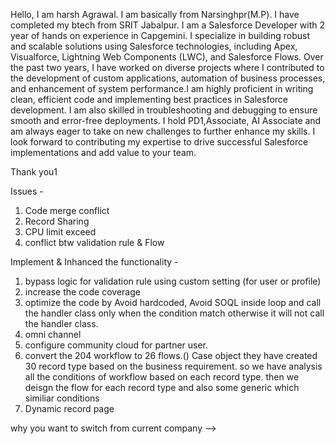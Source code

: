 Hello, I am harsh Agrawal. I am basically from Narsinghpr(M.P). I have completed my btech from SRIT Jabalpur. I am a Salesforce Developer with 2 year of hands on experience in Capgemini. I specialize in building robust and scalable solutions using Salesforce technologies, including Apex, Visualforce, Lightning Web Components (LWC), and Salesforce Flows. Over the past two years, I have worked on diverse projects where I contributed to the development of custom applications, automation of business processes, and enhancement of system performance.I am highly proficient in writing clean, efficient code and implementing best practices in Salesforce development. I am also skilled in troubleshooting and debugging to ensure smooth and error-free deployments. I hold PD1,Associate, AI Associate and am always eager to take on new challenges to further enhance my skills.
I look forward to contributing my expertise to drive successful Salesforce implementations and add value to your team.

Thank you1	

Issues -
1) Code merge conflict
2) Record Sharing 
3) CPU limit exceed
4) conflict btw validation rule & Flow


Implement & Inhanced the functionality -
1) bypass logic for validation rule using custom setting (for user or profile) 
2) increase the code coverage 
3) optimize the code by Avoid hardcoded, Avoid SOQL inside loop and call the handler class only when the condition match otherwise it will not call the handler class.
4) omni channel
5) configure community cloud for partner user.
6) convert the 204 workflow to 26 flows.()
Case object they have created 30 record type based on the business requirement. so we have analysis all the conditions of workflow based on each record type. then we deisgn the flow for each record type and also some generic which similiar conditions
7) Dynamic record page

why you want to switch from current company
--> 
